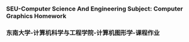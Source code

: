 ### SEU-Computer Science And Engineering Subject: Computer Graphics Homework
### 东南大学-计算机科学与工程学院-计算机图形学-课程作业


